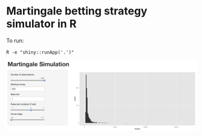 Martingale betting strategy simulator in R
======================

To run:

```
R -e "shiny::runApp('.')"
```

<img src="https://raw.githubusercontent.com/Coornail/r-martingale-simulator/master/screenshot/screenshot.png" alt="Screenshot of the Martingale simulator">
